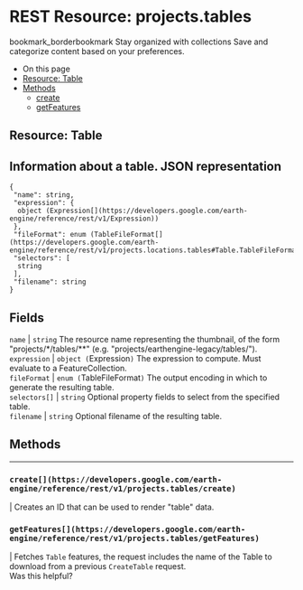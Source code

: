  
#  REST Resource: projects.tables
bookmark_borderbookmark Stay organized with collections  Save and categorize content based on your preferences.
  * On this page
  * [Resource: Table](https://developers.google.com/earth-engine/reference/rest/v1/projects.tables#resource:-table)
  * [Methods](https://developers.google.com/earth-engine/reference/rest/v1/projects.tables#methods)
    * [create](https://developers.google.com/earth-engine/reference/rest/v1/projects.tables#create)
    * [getFeatures](https://developers.google.com/earth-engine/reference/rest/v1/projects.tables#getfeatures)


## Resource: Table
Information about a table.
JSON representation  
---  
```
{
 "name": string,
 "expression": {
  object (Expression[](https://developers.google.com/earth-engine/reference/rest/v1/Expression))
 },
 "fileFormat": enum (TableFileFormat[](https://developers.google.com/earth-engine/reference/rest/v1/projects.locations.tables#Table.TableFileFormat)),
 "selectors": [
  string
 ],
 "filename": string
}
```
  
Fields  
---  
`name` |  `string` The resource name representing the thumbnail, of the form "projects/*/tables/**" (e.g. "projects/earthengine-legacy/tables/").  
`expression` |  `object (`Expression[](https://developers.google.com/earth-engine/reference/rest/v1/Expression)`)` The expression to compute. Must evaluate to a FeatureCollection.  
`fileFormat` |  `enum (`TableFileFormat[](https://developers.google.com/earth-engine/reference/rest/v1/projects.locations.tables#Table.TableFileFormat)`)` The output encoding in which to generate the resulting table.  
`selectors[]` |  `string` Optional property fields to select from the specified table.  
`filename` |  `string` Optional filename of the resulting table.  
## Methods  
---  
### `create[](https://developers.google.com/earth-engine/reference/rest/v1/projects.tables/create)`
|  Creates an ID that can be used to render "table" data.  
### `getFeatures[](https://developers.google.com/earth-engine/reference/rest/v1/projects.tables/getFeatures)`
|  Fetches `Table` features, the request includes the name of the Table to download from a previous `CreateTable` request.  
Was this helpful?
